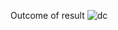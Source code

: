 Outcome of result
![dc](https://user-images.githubusercontent.com/101524814/160288563-7f7bb5c9-0e93-4ad1-baed-9fc4f5c0e405.png)
